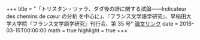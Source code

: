 +++
title = "「トリスタン・ツァラ、ダダ後の詩に関する試論――Indicateur des chemins de cœur の分析 を中心に」、『フランス文学語学研究』、早稲田大学大学院『フランス文学語学研究』刊行会、第 35 号"
[論文リンク](http://www.waseda.jp/bun-france/pdfs/vol35/ito.pdf "トリスタン・ツァラ、ダダ後の詩に関する試論――Indicateur des chemins de cœur の分析 を中心に")
date = 2016-03-15T00:00:00
math = true
highlight = true
+++
